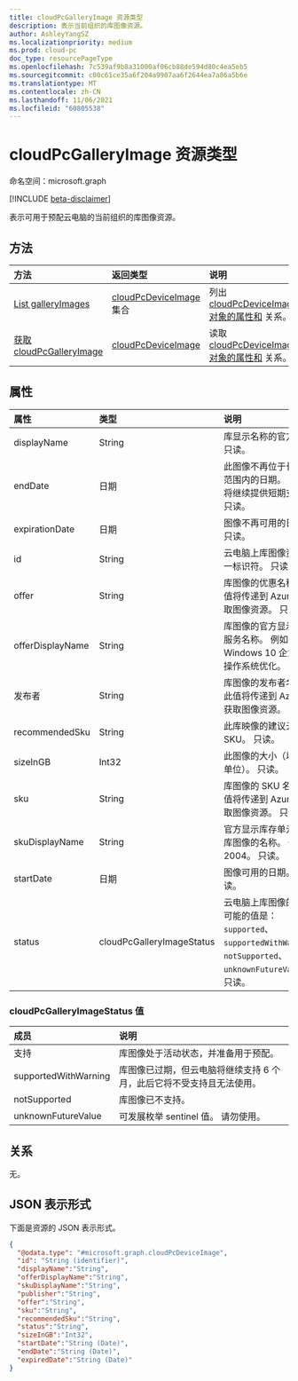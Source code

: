 ```yaml
---
title: cloudPcGalleryImage 资源类型
description: 表示当前组织的库图像资源。
author: AshleyYangSZ
ms.localizationpriority: medium
ms.prod: cloud-pc
doc_type: resourcePageType
ms.openlocfilehash: 7c539af9b8a31000af06cb88de594d80c4ea5eb5
ms.sourcegitcommit: c00c61ce35a6f204a9907aa6f2644ea7a86a5b6e
ms.translationtype: MT
ms.contentlocale: zh-CN
ms.lasthandoff: 11/06/2021
ms.locfileid: "60805538"
---
```

# <a name="cloudpcgalleryimage-resource-type"></a>cloudPcGalleryImage 资源类型

命名空间：microsoft.graph

[!INCLUDE [beta-disclaimer](../../includes/beta-disclaimer.md)]

表示可用于预配云电脑的当前组织的库图像资源。

## <a name="methods"></a>方法

|方法|返回类型|说明|
|:---|:---|:---|
|[List galleryImages](../api/virtualendpoint-list-deviceimages.md)|[cloudPcDeviceImage](../resources/cloudpcgalleryimage.md) 集合|列出 [cloudPcDeviceImage 对象的属性和](../resources/cloudpcgalleryimage.md) 关系。|
|[获取 cloudPcGalleryImage](../api/cloudpcgalleryimage-get.md)|[cloudPcDeviceImage](../resources/cloudpcgalleryimage.md)|读取 [cloudPcDeviceImage 对象的属性和](../resources/cloudpcgalleryimage.md) 关系。|

## <a name="properties"></a>属性

|属性|类型|说明|
|:---|:---|:---|
|displayName|String|库显示名称的官方图像。 只读。|
|endDate|日期|此图像不再位于长期支持范围内的日期。 云电脑将继续提供短期支持。 只读。|
|expirationDate|日期|图像不再可用的日期。 只读。|
|id|String|云电脑上库图像资源的唯一标识符。 只读。|
|offer|String|库图像的优惠名称。 此值将传递到 Azure，以获取图像资源。 只读。|
|offerDisplayName|String|库图像的官方显示产品/服务名称。 例如，Windows 10 企业版 + 操作系统优化。 只读。|
|发布者|String|库图像的发布者名称。 此值将传递到 Azure，以获取图像资源。 只读。|
|recommendedSku|String|此库映像的建议云电脑 SKU。 只读。|
|sizeInGB|Int32|此图像的大小（以 GB 为单位）。 只读。|
|sku|String|库图像的 SKU 名称。 此值将传递到 Azure，以获取图像资源。 只读。|
|skuDisplayName|String|官方显示库存单元 (SKU) 库图像的名称。 例如，2004。 只读。|
|startDate|日期|图像可用的日期。 只读。|
|status|cloudPcGalleryImageStatus|云电脑上库图像的状态。 可能的值是：`supported`、`supportedWithWarning`、`notSupported`、`unknownFutureValue`。 只读。|

### <a name="cloudpcgalleryimagestatus-values"></a>cloudPcGalleryImageStatus 值

|成员|说明|
|:---|:---|
|支持|库图像处于活动状态，并准备用于预配。|
|supportedWithWarning|库图像已过期，但云电脑将继续支持 6 个月，此后它将不受支持且无法使用。|
|notSupported|库图像已不支持。 |
|unknownFutureValue|可发展枚举 sentinel 值。 请勿使用。 |

## <a name="relationships"></a>关系

无。

## <a name="json-representation"></a>JSON 表示形式

下面是资源的 JSON 表示形式。
<!-- {
  "blockType": "resource",
  "keyProperty": "id",
  "@odata.type": "microsoft.graph.cloudPcGalleryImage",
  "baseType": "microsoft.graph.entity",
  "openType": false
}
-->

``` json
{
  "@odata.type": "#microsoft.graph.cloudPcDeviceImage",
  "id": "String (identifier)",
  "displayName":"String",
  "offerDisplayName":"String",
  "skuDisplayName":"String",
  "publisher":"String",
  "offer":"String",
  "sku":"String",
  "recommendedSku":"String",
  "status":"String",
  "sizeInGB":"Int32",
  "startDate":"String (Date)",
  "endDate":"String (Date)",
  "expiredDate":"String (Date)"
}
```
